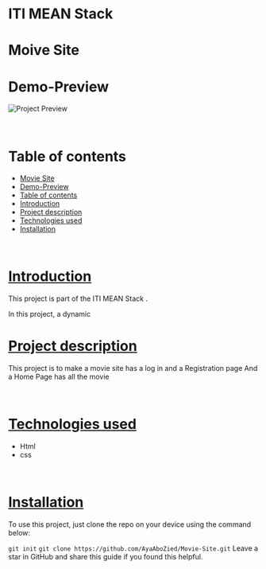 # ITI MEAN Stack 

<!-- Add banner here -->

# Moive Site
<!-- Describe your project in brief -->


# Demo-Preview

<!-- Add a demo for your project -->

![Project Preview](https://github.com/AyaAboZied/Movie-Site/blob/main/Movie_Site/media/movie-site.gif)

<br>

# Table of contents

- [Movie Site](#Movie-site)
- [Demo-Preview](#demo-preview)
- [Table of contents](#table-of-contents)
- [Introduction](#introduction)
- [Project description](#Project-description)
- [Technologies used](#Technologies-used)
- [Installation](#installation)

<br>

# [Introduction](#table-of-contents)

This project is part of the ITI MEAN Stack .

In this project, a dynamic
<br>

# [Project description](#table-of-contents)

This project is to make a movie site has a log in and a Registration page
And a Home Page has all the movie 


<br>

# [Technologies used](#table-of-contents)

- Html
- css

<br>

# [Installation](#table-of-contents)

To use this project, just clone the repo on your device using the command below:

```git init```
```git clone https://github.com/AyaAboZied/Movie-Site.git```
Leave a star in GitHub and share this guide if you found this helpful.
<br>
